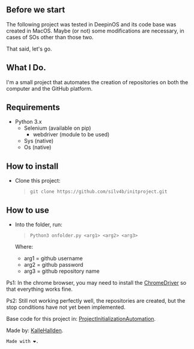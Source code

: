 ## Before we start

The following project was tested in DeepinOS and its code base was created in MacOS. Maybe (or not) some modifications are necessary, in cases of SOs other than those two.

That said, let's go.

## What I Do.

I'm a small project that automates the creation of repositories on both the computer and the GitHub platform.

## Requirements

- Python 3.x
  - Selenium (available on pip)
    - webdriver (module to be used)
  - Sys (native)
  - Os (native)

## How to install

- Clone this project:
  > `git clone https://github.com/silv4b/initproject.git`

## How to use

- Into the folder, run:
  > `Python3 onfolder.py <arg1> <arg2> <arg3>`

  Where:
  - arg1 = github username
  - arg2 = github password
  - arg3 = github repository name

Ps1: In the chrome browser, you may need to install the [ChromeDriver](http://chromedriver.chromium.org/downloads) so that everything works fine.

Ps2: Still not working perfectly well, the repositories are created, but the stop conditions have not yet been implemented.

Base code for this project in: [ProjectInitializationAutomation](https://github.com/KalleHallden/ProjectInitializationAutomation).

Made by: [KalleHallden](https://github.com/KalleHallden).

`Made with ❤.`
